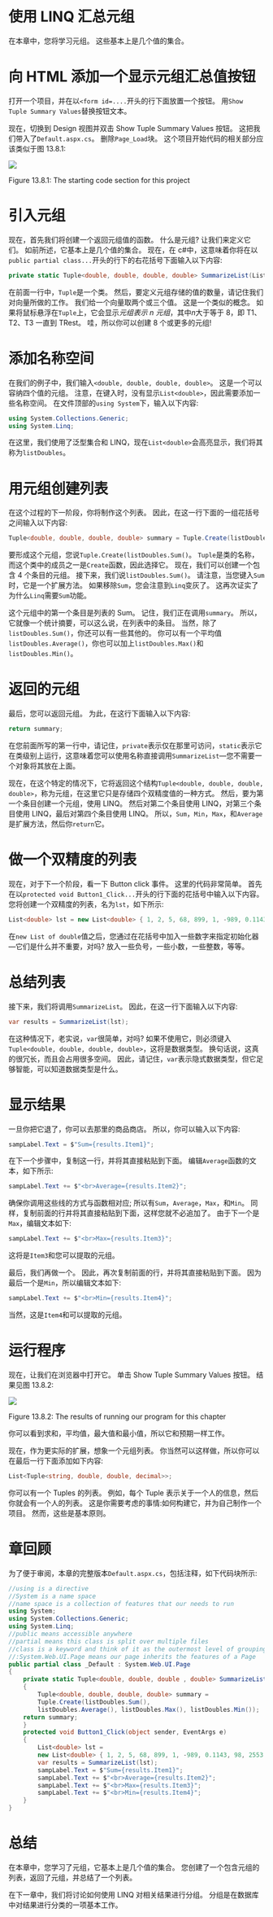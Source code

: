 # 使用 LINQ 汇总元组

在本章中，您将学习元组。 这些基本上是几个值的集合。

# 向 HTML 添加一个显示元组汇总值按钮

打开一个项目，并在以`<form id=....`开头的行下面放置一个按钮。 用`Show Tuple Summary Values`替换按钮文本。

现在，切换到 Design 视图并双击 Show Tuple Summary Values 按钮。 这把我们带入了`Default.aspx.cs`。 删除`Page_Load`块。 这个项目开始代码的相关部分应该类似于图 13.8.1:

![](img/6581fa35-4585-454e-987f-74c68a0b8fab.png)

Figure 13.8.1: The starting code section for this project

# 引入元组

现在，首先我们将创建一个返回元组值的函数。 什么是元组? 让我们来定义它们。 如前所述，它基本上是几个值的集合。 现在，在 c#中，这意味着你将在以`public partial class...`开头的行下的右花括号下面输入以下内容:

```cs
private static Tuple<double, double, double, double> SummarizeList(List<double> listDoubles)
```

在前面一行中，`Tuple`是一个类。 然后，要定义元组存储的值的数量，请记住我们对向量所做的工作。 我们给一个向量取两个或三个值。 这是一个类似的概念。 如果将鼠标悬浮在`Tuple`上，它会显示*元组表示 n 元组*，其中*n*大于等于 8，即 T1、T2、T3 一直到 TRest。 哇，所以你可以创建 8 个或更多的元组!

# 添加名称空间

在我们的例子中，我们输入`<double, double, double, double>`。 这是一个可以容纳四个值的元组。 注意，在键入时，没有显示`List<double>`，因此需要添加一些名称空间。 在文件顶部的`using System`下，输入以下内容:

```cs
using System.Collections.Generic;
using System.Linq;
```

在这里，我们使用了泛型集合和 LINQ，现在`List<double>`会高亮显示，我们将其称为`listDoubles`。

# 用元组创建列表

在这个过程的下一阶段，你将制作这个列表。 因此，在这一行下面的一组花括号之间输入以下内容:

```cs
Tuple<double, double, double, double> summary = Tuple.Create(listDoubles.Sum(),listDoubles.Average(),listDoubles.Max(), listDoubles.Min());
```

要形成这个元组，您说`Tuple.Create(listDoubles.Sum()`。 `Tuple`是类的名称，而这个类中的成员之一是`Create`函数，因此选择它。 现在，我们可以创建一个包含 4 个条目的元组。 接下来，我们说`listDoubles.Sum()`。 请注意，当您键入`Sum`时，它是一个扩展方法。 如果移除`Sum`，您会注意到`Linq`变灰了。 这再次证实了为什么`Linq`需要`Sum`功能。

这个元组中的第一个条目是列表的 Sum。 记住，我们正在调用`summary`。 所以，它就像一个统计摘要，可以这么说，在列表中的条目。 当然，除了`listDoubles.Sum()`，你还可以有一些其他的。 你可以有一个平均值`listDoubles.Average()`，你也可以加上`listDoubles.Max()`和`listDoubles.Min()`。

# 返回的元组

最后，您可以返回元组。 为此，在这行下面输入以下内容:

```cs
return summary;
```

在您前面所写的第一行中，请记住，`private`表示仅在那里可访问，`static`表示它在类级别上运行，这意味着您可以使用名称直接调用`SummarizeList`—您不需要一个对象将其放在上面。

现在，在这个特定的情况下，它将返回这个结构`Tuple<double, double, double, double>`，称为元组，在这里它只是存储四个双精度值的一种方式。 然后，要为第一个条目创建一个元组，使用 LINQ。 然后对第二个条目使用 LINQ，对第三个条目使用 LINQ，最后对第四个条目使用 LINQ。 所以，`Sum`，`Min`，`Max`，和`Average`是扩展方法，然后你`return`它。

# 做一个双精度的列表

现在，对于下一个阶段，看一下 Button click 事件。 这里的代码非常简单。 首先在以`protected void Button1_Click...`开头的行下面的花括号中输入以下内容。 您将创建一个双精度的列表，名为`lst`，如下所示:

```cs
List<double> lst = new List<double> { 1, 2, 5, 68, 899, 1, -989, 0.1143, 98, 2553 };
```

在`new List of double`值之后，您通过在花括号中加入一些数字来指定初始化器—它们是什么并不重要，对吗? 放入一些负号，一些小数，一些整数，等等。

# 总结列表

接下来，我们将调用`SummarizeList`。 因此，在这一行下面输入以下内容:

```cs
var results = SummarizeList(lst);
```

在这种情况下，老实说，`var`很简单，对吗? 如果不使用它，则必须键入`Tuple<double, double, double, double>`，这将是数据类型。 换句话说，这真的很冗长，而且会占用很多空间。 因此，请记住，`var`表示隐式数据类型，但它足够智能，可以知道数据类型是什么。

# 显示结果

一旦你把它退了，你可以去那里的商品商店。 所以，你可以输入以下内容:

```cs
sampLabel.Text = $"Sum={results.Item1}";
```

在下一个步骤中，复制这一行，并将其直接粘贴到下面。 编辑`Average`函数的文本，如下所示:

```cs
sampLabel.Text += $"<br>Average={results.Item2}";
```

确保你调用这些线的方式与函数相对应; 所以有`Sum`，`Average`，`Max`，和`Min`。 同样，复制前面的行并将其直接粘贴到下面，这样您就不必追加了。 由于下一个是`Max`，编辑文本如下:

```cs
sampLabel.Text += $"<br>Max={results.Item3}";
```

这将是`Item3`和您可以提取的元组。

最后，我们再做一个。 因此，再次复制前面的行，并将其直接粘贴到下面。 因为最后一个是`Min`，所以编辑文本如下:

```cs
sampLabel.Text += $"<br>Min={results.Item4}";
```

当然，这是`Item4`和可以提取的元组。

# 运行程序

现在，让我们在浏览器中打开它。 单击 Show Tuple Summary Values 按钮。 结果见图 13.8.2:

![](img/f410621e-d778-4afc-8ae5-8fef0f74b4e0.png)

Figure 13.8.2: The results of running our program for this chapter

你可以看到求和，平均值，最大值和最小值，所以它和预期一样工作。

现在，作为更实际的扩展，想象一个元组列表。 你当然可以这样做，所以你可以在最后一行下面添加如下内容:

```cs
List<Tuple<string, double, double, decimal>>;
```

你可以有一个 Tuples 的列表。 例如，每个 Tuple 表示关于一个人的信息，然后你就会有一个人的列表。 这是你需要考虑的事情:如何构建它，并为自己制作一个项目。 然而，这些是基本原则。

# 章回顾

为了便于审阅，本章的完整版本`Default.aspx.cs`，包括注释，如下代码块所示:

```cs
//using is a directive
//System is a name space
//name space is a collection of features that our needs to run
using System;
using System.Collections.Generic;
using System.Linq;
//public means accessible anywhere
//partial means this class is split over multiple files
//class is a keyword and think of it as the outermost level of grouping
//:System.Web.UI.Page means our page inherits the features of a Page
public partial class _Default : System.Web.UI.Page
{
    private static Tuple<double, double, double , double> SummarizeList(List<double> listDoubles)
    {
        Tuple<double, double, double, double> summary = 
        Tuple.Create(listDoubles.Sum(),
        listDoubles.Average(), listDoubles.Max(), listDoubles.Min());
    return summary;
    }
    protected void Button1_Click(object sender, EventArgs e)
    {
        List<double> lst = 
        new List<double> { 1, 2, 5, 68, 899, 1, -989, 0.1143, 98, 2553 };
        var results = SummarizeList(lst);
        sampLabel.Text = $"Sum={results.Item1}";
        sampLabel.Text += $"<br>Average={results.Item2}";
        sampLabel.Text += $"<br>Max={results.Item3}";
        sampLabel.Text += $"<br>Min={results.Item4}";
    }
}
```

# 总结

在本章中，您学习了元组，它基本上是几个值的集合。 您创建了一个包含元组的列表，返回了元组，并总结了一个列表。

在下一章中，我们将讨论如何使用 LINQ 对相关结果进行分组。 分组是在数据库中对结果进行分类的一项基本工作。